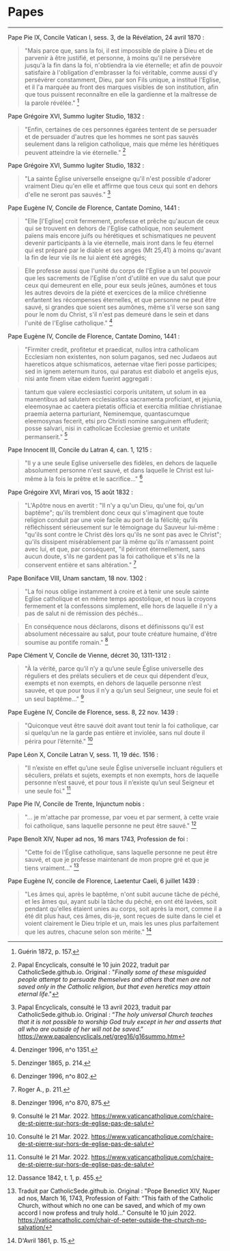 # Papes

***

Pape Pie IX, Concile Vatican I, sess. 3, de la Révélation, 24 avril 1870 :

> "Mais parce que, sans la foi, il est impossible de plaire à Dieu et de parvenir à être justifié, et personne, à moins qu'il ne persévère jusqu'à la fin dans la foi, n'obtiendra la vie éternelle; et afin de pouvoir satisfaire à l'obligation d'embrasser la foi véritable, comme aussi d'y persévérer constamment, Dieu, par son Fils unique, a institué l'Eglise, et il l'a marquée au front des marques visibles de son institution, afin que tous puissent reconnaître en elle la gardienne et la maîtresse de la parole révélée." [^1]

[^1]: Guérin 1872, p. 157. 






Pape Grégoire XVI, Summo Iugiter Studio, 1832 :

> "Enfin, certaines de ces personnes égarées tentent de se persuader et de persuader d'autres que les hommes ne sont pas sauvés seulement dans la religion catholique, mais que même les hérétiques peuvent atteindre la vie éternelle." [^2]

[^2]: Papal Encyclicals, consulté le 10 juin 2022, traduit par CatholicSede.github.io. Original : "*Finally some of these misguided people attempt to persuade themselves and others that men are not saved only in the Catholic religion, but that even heretics may attain eternal life*."

Pape Grégoire XVI, Summo Iugiter Studio, 1832 :

> "La sainte Église universelle enseigne qu'il n'est possible d'adorer vraiment Dieu qu'en elle et affirme que tous ceux qui sont en dehors d'elle ne seront pas sauvés." [^3]

[^3]: Papal Encyclicals, consulté le 13 avril 2023, traduit par CatholicSede.github.io. Original : “*The holy universal Church teaches that it is not possible to worship God truly except in her and asserts that all who are outside of her will not be saved*.” https://www.papalencyclicals.net/greg16/g16summo.htm








Pape Eugène IV, Concile de Florence, Cantate Domino, 1441 :

> "Elle [l'Eglise] croit fermement, professe et prêche qu'aucun de ceux qui se trouvent en dehors de l'Eglise catholique, non seulement païens mais encore juifs ou hérétiques et schismatiques ne peuvent devenir participants à la vie éternelle, mais iront dans le feu éternel qui est préparé par le diable et ses anges (Mt 25,41) à moins qu'avant la fin de leur vie ils ne lui aient été agrégés; 

> Elle professe aussi que l'unité du corps de l'Eglise a un tel pouvoir que les sacrements de l'Eglise n'ont d'utilité en vue du salut que pour ceux qui demeurent en elle, pour eux seuls jeûnes, aumônes et tous les autres devoirs de la piété et exercices de la milice chrétienne enfantent les récompenses éternelles, et que personne ne peut être sauvé, si grandes que soient ses aumônes, même s'il verse son sang pour le nom du Christ, s'il n'est pas demeuré dans le sein et dans l'unité de l'Eglise catholique." [^4]

[^4]: Denzinger 1996, n^o 1351.

Pape Eugène IV, Concile de Florence, Cantate Domino, 1441 :

> "Firmiter credit, profitetur et praedicat, nullos intra catholicam Ecclesiam non existentes, non solum paganos, sed nec Judaeos aut haereticos atque schismaticos, aeternae vitae fieri posse participes; sed in ignem aeternum ituros, qui paratus est diabolo et angelis ejus, nisi ante finem vitae eidem fuerint aggregati : 

> tantum que valere ecclesiastici corporis unitatem, ut solum in ea manentibus ad salutem ecclesiastica sacramenta proficiant, et jejunia, eleemosynae ac caetera pietatis officia et exercitia militiae christianae praemia aeterna parturiant, Neminemque, quantascumque eleemosynas fecerit, etsi pro Christi nomine sanguinem effuderit; posse salvari, nisi in catholicae Ecclesiae gremio et unitate permanserit." [^5]

[^5]: Denzinger 1865, p. 214.

Pape Innocent III, Concile du Latran 4, can. 1, 1215 :

> "Il y a une seule Eglise universelle des fidèles, en dehors de laquelle absolument personne n'est sauvé, et dans laquelle le Christ est lui-même à la fois le prêtre et le sacrifice..." [^6]

[^6]: Denzinger 1996, n^o 802.

Pape Grégoire XVI, Mirari vos, 15 août 1832 :

> "L'Apôtre nous en avertit : "Il n'y a qu'un Dieu, qu'une foi, qu'un baptême"; qu'ils tremblent donc ceux qui s'imaginent que toute religion conduit par une voie facile au port de la félicité; qu'ils réfléchissent sérieusement sur le témoignage du Sauveur lui-même : "qu'ils sont contre le Christ dès lors qu'ils ne sont pas avec le Christ"; qu'ils dissipent misérablement par là même qu'ils n'amassent point avec lui, et que, par conséquent, "il périront éternellement, sans aucun doute, s'ils ne gardent pas la foi catholique et s'ils ne la conservent entière et sans altération." [^7]

[^7]: Roger A., p. 211.

Pape Boniface VIII, Unam sanctam, 18 nov. 1302 :

> "La foi nous oblige instamment à croire et à tenir une seule sainte Eglise catholique et en même temps apostolique, et nous la croyons fermement et la confessons simplement, elle hors de laquelle il n'y a pas de salut ni de rémission des péchés...

> En conséquence nous déclarons, disons et définissons qu'il est absolument nécessaire au salut, pour toute créature humaine, d'être soumise au pontife romain." [^8]

[^8]: Denzinger 1996, n^o 870, 875.

Pape Clément V, Concile de Vienne, décret 30, 1311-1312 : 

> "À la vérité, parce qu’il n’y a qu’une seule Église universelle des réguliers et des prélats séculiers et de ceux qui dépendent d’eux, exempts et non exempts, en dehors de laquelle personne n’est sauvée, et que pour tous il n’y a qu’un seul Seigneur, une seule foi et un seul baptême..." [^9]

[^9]: Consulté le 21 Mar. 2022. https://www.vaticancatholique.com/chaire-de-st-pierre-sur-hors-de-eglise-pas-de-salut

Pape Eugène IV, Concile de Florence, sess. 8, 22 nov. 1439 :

> "Quiconque veut être sauvé doit avant tout tenir la foi catholique, car si quelqu’un ne la garde pas entière et inviolée, sans nul doute il périra pour l’éternité." [^10]

[^10]: Consulté le 21 Mar. 2022. https://www.vaticancatholique.com/chaire-de-st-pierre-sur-hors-de-eglise-pas-de-salut

Pape Léon X, Concile Latran V, sess. 11, 19 déc. 1516 :

> "Il n’existe en effet qu’une seule Église universelle incluant réguliers et séculiers, prélats et sujets, exempts et non exempts, hors de laquelle personne n’est sauvé, et pour tous il n’existe qu’un seul Seigneur et une seule foi." [^11]

[^11]: Consulté le 21 Mar. 2022. https://www.vaticancatholique.com/chaire-de-st-pierre-sur-hors-de-eglise-pas-de-salut

Pape Pie IV, Concile de Trente, Injunctum nobis :

> "... je m'attache par promesse, par voeu et par serment, à cette vraie foi catholique, sans laquelle personne ne peut être sauvé." [^12]

[^12]: Dassance 1842, t. 1, p. 455.

Pape Benoît XIV, Nuper ad nos, 16 mars 1743, Profession de foi : 

> "Cette foi de l'Église catholique, sans laquelle personne ne peut être sauvé, et que je professe maintenant de mon propre gré et que je tiens vraiment..." [^13]

[^13]: Traduit par CatholicSede.github.io. Original : "Pope Benedict XIV, Nuper ad nos, March 16, 1743, Profession of Faith: “This faith of the Catholic Church, without which no one can be saved, and which of my own accord I now profess and truly hold..." Consulté le 10 juin 2022. https://vaticancatholic.com/chair-of-peter-outside-the-church-no-salvation/

Pape Eugène IV, concile de Florence, Laetentur Caeli, 6 juillet 1439 :

> "Les âmes qui, après le baptême, n'ont subit aucune tâche de péché, et les âmes qui, ayant subi la tâche du péché, en ont été lavées, soit pendant qu'elles étaient unies au corps, soit après la mort, comme il a été dit plus haut, ces âmes, dis-je, sont reçues de suite dans le ciel et voient clairement le Dieu triple et un, mais les unes plus parfaitement que les autres, chacune selon son mérite." [^14]

[^14]: D'Avril 1861, p. 15.


